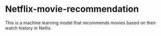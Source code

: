 # Netflix-movie-recommendation
This is a machine learning model that recommends movies based on their watch history in Netlix.
